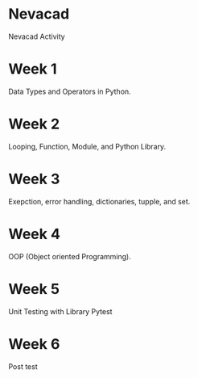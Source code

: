 # Nevacad
Nevacad Activity


# Week 1
Data Types and Operators in Python.

# Week 2
Looping, Function, Module, and Python Library.

# Week 3
Exepction, error handling, dictionaries, tupple, and set.


# Week 4
OOP (Object oriented Programming).

# Week 5
Unit Testing with Library Pytest

# Week 6
Post test


